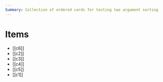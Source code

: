 ```yaml
---
Summary: Collection of ordered cards for testing two argument sorting
---
```


# Items

-   [[c6]]
-   [[c2]]
-   [[c3]]
-   [[c4]]
-   [[c5]]
-   [[c1]]
